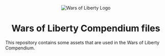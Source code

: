 <p align="center"><img src="http://aoe3wol.com/images/logo%20full.png" alt="Wars of Liberty Logo" /></p>
<h1 align="center">Wars of Liberty Compendium files</h1>
This repository contains some assets that are used in the Wars of Liberty Compendium.
